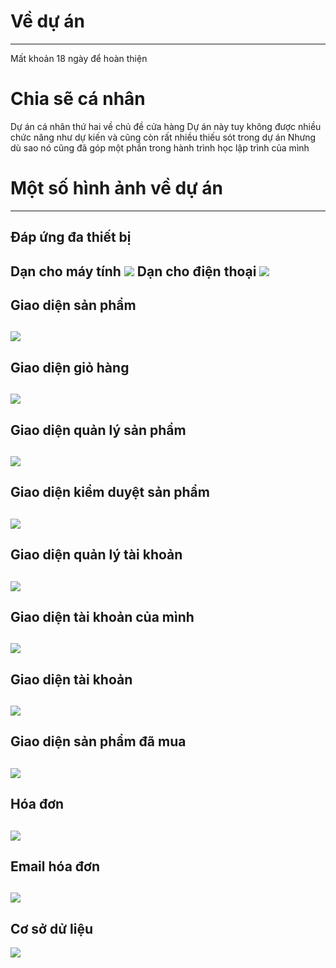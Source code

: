 # Về dự án
---
Mất khoản 18 ngày để hoàn thiện
# Chia sẽ cá nhân
Dự án cá nhân thứ hai về chủ đề cửa hàng
Dự án này tuy không được nhiều chức năng như dự kiến và cũng còn rất nhiều thiếu sót trong dự án
Nhưng dù sao nó cũng đã góp một phần trong hành trình học lập trình của mình
# Một số hình ảnh về dự án
---
**Đáp ứng đa thiết bị**
---
Dạn cho máy tính
![](https://github.com/ZombieGenZ/Project_website_store/blob/main/Prview/home-destop.png)
Dạn cho điện thoại
![](https://github.com/ZombieGenZ/Project_website_store/blob/main/Prview/home-mobile.png)
---
**Giao diện sản phẩm**
----
![](https://github.com/ZombieGenZ/Project_website_store/blob/main/Prview/product.png)
---
**Giao diện giỏ hàng**
---
![](https://github.com/ZombieGenZ/Project_website_store/blob/main/Prview/cart.png)
---
**Giao diện quản lý sản phẩm**
---
![](https://github.com/ZombieGenZ/Project_website_store/blob/main/Prview/productmanagement.png)
---
**Giao diện kiểm duyệt sản phẩm**
---
![](https://github.com/ZombieGenZ/Project_website_store/blob/main/Prview/censorproduct.png)
---
**Giao diện quản lý tài khoản**
---
![](https://github.com/ZombieGenZ/Project_website_store/blob/main/Prview/accountmanagement.png)
---
**Giao diện tài khoản của mình**
---
![](https://github.com/ZombieGenZ/Project_website_store/blob/main/Prview/profileme.png)
---
**Giao diện tài khoản**
---
![](https://github.com/ZombieGenZ/Project_website_store/blob/main/Prview/profile.png)
---
**Giao diện sản phẩm đã mua**
---
![](https://github.com/ZombieGenZ/Project_website_store/blob/main/Prview/purchasedproducts.png)
---
**Hóa đơn**
---
![](https://github.com/ZombieGenZ/Project_website_store/blob/main/Prview/bill.jpg)
---
**Email hóa đơn**
---
![](https://github.com/ZombieGenZ/Project_website_store/blob/main/Prview/email.png)
---
**Cơ sở dử liệu**
---
![](https://github.com/ZombieGenZ/Project_website_store/blob/main/Prview/database.png)
